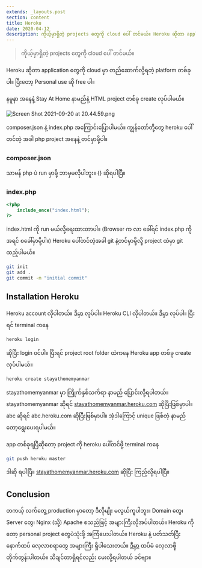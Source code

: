 ```yaml
---
extends: _layouts.post
section: content
title: Heroku
date: 2020-04-12
description: ကိုယ့်မှာရှိတဲ့ projects တွေကို cloud ပေါ် တင်မယ်။ Heroku ဆိုတာ application တွေကို cloud မှာ တည်ဆောက်လို့ရတဲ့ platform တစ်ခုပါ။ ပြီးတော့ Personal use ဆို free ပါ။
---
```


> ကိုယ့်မှာရှိတဲ့ projects တွေကို cloud ပေါ် တင်မယ်။

Heroku ဆိုတာ application တွေကို cloud မှာ တည်ဆောက်လို့ရတဲ့ platform တစ်ခုပါ။ ပြီးတော့ Personal use ဆို free ပါ။

နမူနာ အနေနဲ့ Stay At Home နာမည်နဲ့ HTML project တစ်ခု create လုပ်ပါမယ်။

![Screen Shot 2021-09-20 at 20.44.59.png](https://cdn.hashnode.com/res/hashnode/image/upload/v1632147369815/gb1c2JZrW.png)

composer.json နဲ့ index.php အကြောင်းပြောပါမယ်။ ကျွန်တော်တို့တွေ heroku ပေါ်တင်တဲ့ အခါ php project အနေနဲ့ တင်မှာမို့ပါ။

### composer.json
သာမန် php ပဲ run မှာမို့ ဘာမှမလိုပါဘူး။ {} ဆိုရပါပြီ။

### index.php
```php
<?php
    include_once("index.html");
?>
``` 

index.html ကို run မယ်လို့ရေးထားတာပါ။ (Browser က လာ ခေါ်ရင် index.php ကို အရင် စခေါ်မှာမို့ပါ။)
Heroku ပေါ်တင်တဲ့အခါ git နဲ့တင်မှာမို့လို့ project ထဲမှာ git ထည့်ပါမယ်။

```bash
git init
git add .
git commit -m "initial commit"
```

Installation Heroku
-------------------
Heroku account လိုပါတယ်။ [ဒီမှာ](https://signup.heroku.com/) လုပ်ပါ။
Heroku CLI လိုပါတယ်။ [ဒီမှာ](https://devcenter.heroku.com/articles/heroku-cli) လုပ်ပါ။
ပြီးရင် terminal ကနေ

```bash
heroku login
```

ဆိုပြီး login ၀င်ပါ။ ပြီးရင် project root folder ထဲကနေ Heroku app တစ်ခု create လုပ်ပါမယ်။

```bash
heroku create stayathomemyanmar
```

stayathomemyanmar မှာ ကြိုက်နှစ်သက်ရာ နာမည် ပြောင်းလို့ရပါတယ်။ stayathomemyanmar ဆိုရင် [stayathomemyanmar.heroku.com](https://stayathomemyanmar.herokuapp.com/) ဆိုပြီးဖြစ်မှာပါ။ abc ဆိုရင် abc.heroku.com ဆိုပြီးဖြစ်မှာပါ။ အဲ့ဒါကြောင့် unique ဖြစ်တဲ့ နာမည်တော့ရွေးပေးရပါမယ်။

app တစ်ခုရပြီဆိုတော့ project ကို heroku ပေါ်တင်ဖို့ terminal ကနေ

```bash
git push heroku master
``` 

ဒါဆို ရပါပြီ။ [stayathomemyanmar.heroku.com](https://stayathomemyanmar.herokuapp.com) ဆိုပြီး ကြည့်လို့ရပါပြီ။

Conclusion
----------

တကယ့် လက်တွေ့ production မှာတော့ ဒီလိုမျိုး မလွယ်ကူပါဘူး။ Domain တွေ၊ Server တွေ၊ Nginx (သို့) Apache စသည်ဖြင့် အများကြီးလိုအပ်ပါတယ်။ Heroku ကိုတော့ personal project တွေပဲသုံးဖို့ အကြံပေးပါတယ်။ Heroku နဲ့ ပတ်သတ်ပြီး နောက်ထပ် လေ့လာစရာတွေ အများကြီး ရှိပါသေးတယ်။ [ဒီမှာ](https://devcenter.heroku.com/) ထပ်မံ လေ့လာဖို့ တိုက်တွန်းပါတယ်။ သိချင်တာရှိရင်လည်း မေးလို့ရပါတယ် ခင်ဗျာ။
